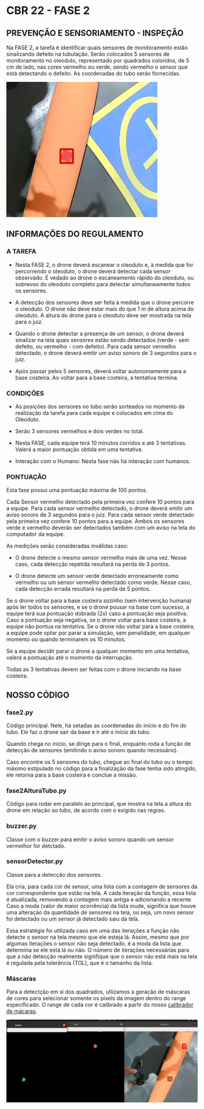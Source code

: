 
# CBR 22 - FASE 2
## PREVENÇÃO E SENSORIAMENTO - INSPEÇÃO

Na FASE 2, a tarefa é identificar quais sensores de monitoramento estão sinalizando defeito
na tubulação. Serão colocados 5 sensores de monitoramento no oleoduto, representado por
quadrados coloridos, de 5 cm de lado, nas cores vermelho ou verde, sendo vermelho o
sensor que está detectando o defeito. As coordenadas do tubo serão fornecidas.

![This is an image](./images/image1.jpeg)

## INFORMAÇÕES DO REGULAMENTO
### A TAREFA
- Nesta FASE 2, o drone deverá escanear o oleoduto e, à medida que for percorrendo o oleoduto, o drone deverá detectar cada sensor observado. É vedado ao drone o escaneamento rápido do oleoduto, ou sobrevoo do oleoduto completo para detectar simultaneamente todos os sensores.

- A detecção dos sensores deve ser feita à medida que o drone percorre o oleoduto. O drone não deve estar mais do que 1 m de altura acima do oleoduto. A altura do drone para o oleoduto deve ser mostrada na tela para o juiz.

- Quando o drone detectar a presença de um sensor, o drone deverá sinalizar na tela quais sensores estão sendo detectados (verde - sem defeito, ou vermelho - com defeito). Para cada sensor vermelho detectado, o drone deverá emitir um aviso sonoro de 3 segundos para o juiz.

- Após passar pelos 5 sensores, deverá voltar autonomamente para a base costeira. Ao voltar para a base costeira, a tentativa termina.

### CONDIÇÕES
- As posições dos sensores no tubo serão sorteados no momento da realização da tarefa para cada equipe e colocados em cima do Oleoduto. 

- Serão 3 sensores vermelhos e dois verdes no total.

- Nesta FASE, cada equipe terá 10 minutos corridos e até 3 tentativas. Valerá a maior pontuação obtida em uma tentativa.

-  Interação com o Humano: Nesta fase não há interação com humanos.
    
### PONTUAÇÃO
Esta fase possui uma pontuação máxima de 100 pontos.

Cada Sensor vermelho detectado pela primeira vez confere 10 pontos para a equipe. Para
cada sensor vermelho detectado, o drone deverá emitir um aviso sonoro de 3 segundos para
o juiz. Para cada sensor verde detectado pela primeira vez confere 10 pontos para a equipe.
Ambos os sensores verde e vermelho deverão ser detectados também com um aviso na tela
do computador da equipe.

As medições serão consideradas inválidas caso:

- O drone detecte o mesmo sensor vermelho mais de uma vez. Nesse caso, cada detecção repetida resultará na perda de 3 pontos.

- O drone detecte um sensor verde detectado erroneamente como vermelho ou um sensor vermelho detectado como verde. Nesse caso, cada detecção errada resultará na perda de 5 pontos.

Se o drone voltar para a base costeira sozinho (sem intervenção humana) após ler todos os
sensores, e se o drone pousar na base com sucesso, a equipe terá sua pontuação dobrada
(2x) caso a pontuação seja positiva. Caso a pontuação seja negativa, se o drone voltar para
base costeira, a equipe não pontua na tentativa. Se o drone não voltar para a base costeira, a
equipe pode optar por parar a simulação, sem penalidade, em qualquer momento ou quando
terminarem os 10 minutos.

Se a equipe decidir parar o drone a qualquer momento em uma tentativa, valerá a pontuação
até o momento da interrupção.

Todas as 3 tentativas devem ser feitas com o drone iniciando na base costeira.

## NOSSO CÓDIGO

### fase2.py
Código principal. Nele, há setadas as coordenadas 
do início e do fim do tubo. Ele faz o drone sair da base
e ir até o início do tubo.

Quando chega no início, se dirige 
para o final, enquanto roda a função de detecção de sensores (emitindo
o aviso sonoro quando necessário).

Caso encontre os 5 sensores do tubo, chegue ao final do 
tubo ou o tempo máximo estipulado no código para a finalização da fase tenha sido atingido, ele 
retorna para a base costeira e conclue a missão.

### fase2AlturaTubo.py
Código para rodar em paralelo ao principal, que
mostra na tela a altura do drone em relação ao 
tubo, de acordo com o exigido nas regras.

### buzzer.py
Classe com o buzzer para emitir o aviso sonoro 
quando um sensor vermelhor for detctado.

### sensorDetector.py
Classe para a detecção dos sensores.

Ela cria, para cada cor de sensor, uma lista com a contagem de sensores da cor correspondente que estão na tela. A cada iteração da função, essa lista é atualizada, removendo a contagem mais antiga e adicionando a recente. Caso a moda (valor de maior ocorrência) da lista mude, significa que houve uma alteração da quantidade de sensores na tela, ou seja, um novo sensor foi detectado ou um sensor já detectado saiu da tela.

Essa estratégia foi utilizada caso em uma das iterações a função não detecte o sensor na tela mesmo que ele esteja lá. Assim, mesmo que por algumas iterações o sensor não seja detectado, é a moda da lista que determina se ele está lá ou não. O número de iterações necessárias para que a não detecção realmente signifique que o sensor não está mais na tela é regulada pela tolerância (TOL), que é o tamanho da lista.

### Máscaras
Para a detectção em si dos quadrados, utlizamos a geração de máscaras de cores 
para selecionar somente os pixels da imagem dentro do range especificado.
O range de cada cor é calibrado a partir do nosso [calibrador de mácaras](https://github.com/SkyRats/calibrador-cores).


![This is an image](./images/image3.jpeg)
